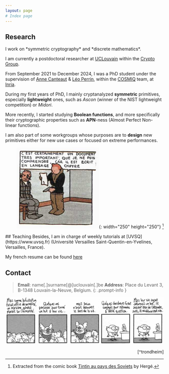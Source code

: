 ```yaml
---
layout: page
# Index page
---
```

## Research
<div class="row">
<div class="col-md-8">
I work on *symmetric cryptography* and *discrete mathematics*.

I am currently a postdoctoral researcher at [UCLouvain](https://uclouvain.be) within the [Crypto Group](https://www-crypto.elen.ucl.ac.be/crypto/).

From September 2021 to December 2024, I was a PhD student under the supervision of [Anne Canteaut](https://www.rocq.inria.fr/secret/Anne.Canteaut/) & [Léo Perrin](https://who.paris.inria.fr/Leo.Perrin/), within the [COSMIQ](https://www.rocq.inria.fr/secret/) team, at [Inria](https://www.inria.fr).

During my first years of PhD, I mainly cryptanalyzed **symmetric** primitives, especially **lightweight** ones, such as *Ascon* (winner of the NIST lightweight competition) or *Midori*.

More recently, I started studying **Boolean functions**, and more specifically their cryptographic properties such as **APN**-ness (Almost Perfect Non-linear functions).

I am also part of some workgroups whose purposes are to **design** new primitives either for new use cases or focused on extreme performances.


</div>
<div class="col-md-4 align-self-center" align="right">

![tintin](/assets/img/tintin_chiffre.png){: width="250" height="250"} [^tintin]
</div>
</div>
## Teaching
Besides, I am in charge of weekly tutorials at [UVSQ](https://www.uvsq.fr) (Université Versailles Saint-Quentin-en-Yvelines, Versailles, France).

My french resume can be found [here](./assets/pdf/2025_03_13_cv_baudrin_jules.pdf)


## Contact

>**Email**: name[.]surname[@]uclouvain[.]be 
**Address**: Place du Levant 3, B-1348 Louvain-la-Neuve, Belgium.
{: .prompt-info }


![trondheim](/assets/img/lewis_trondheim.png) 
<div style="text-align: right"> 
[^trondheim]
</div>

[^tintin]:  Extracted from the comic book [Tintin au pays des Soviets](https://en.wikipedia.org/wiki/Tintin_in_the_Land_of_the_Soviets) by Hergé.
[^trondheim]: Extracted from the comic book [Genèses apocalyptiques](https://www.lassociation.fr/catalogue/geneses-apocalyptiques/) by Lewis Trondheim.
